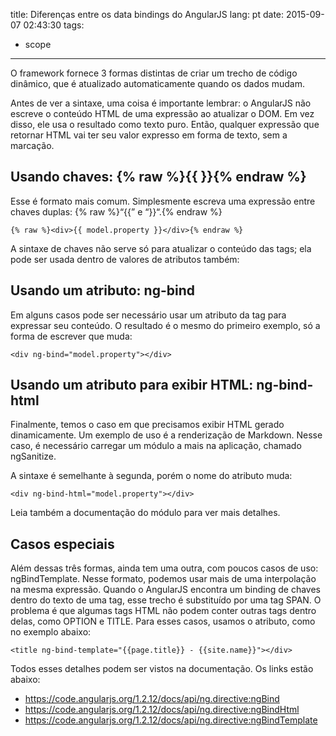 title: Diferenças entre os data bindings do AngularJS
lang: pt
date: 2015-09-07 02:43:30
tags:
- scope
---

O framework fornece 3 formas distintas de criar um trecho de código dinâmico, que é atualizado automaticamente quando os dados mudam.

Antes de ver a sintaxe, uma coisa é importante lembrar: o AngularJS não escreve o conteúdo HTML de uma expressão ao atualizar o DOM. Em vez disso, ele usa o resultado como texto puro. Então, qualquer expressão que retornar HTML vai ter seu valor expresso em forma de texto, sem a marcação.

## Usando chaves: {% raw %}{{ }}{% endraw %}

Esse é formato mais comum. Simplesmente escreva uma expressão entre chaves duplas: {% raw %}“{{” e “}}“.{% endraw %}

```
{% raw %}<div>{{ model.property }}</div>{% endraw %}
```

A sintaxe de chaves não serve só para atualizar o conteúdo das tags; ela pode ser usada dentro de valores de atributos também:

## Usando um atributo: ng-bind

Em alguns casos pode ser necessário usar um atributo da tag para expressar seu conteúdo. O resultado é o mesmo do primeiro exemplo, só a forma de escrever que muda:

```
<div ng-bind="model.property"></div>
```

## Usando um atributo para exibir HTML: ng-bind-html

Finalmente, temos o caso em que precisamos exibir HTML gerado dinamicamente. Um exemplo de uso é a renderização de Markdown. Nesse caso, é necessário carregar um módulo a mais na aplicação, chamado ngSanitize.

A sintaxe é semelhante à segunda, porém o nome do atributo muda:

```
<div ng-bind-html="model.property"></div>
```

Leia também a documentação do módulo para ver mais detalhes.

## Casos especiais

Além dessas três formas, ainda tem uma outra, com poucos casos de uso: ngBindTemplate.
Nesse formato, podemos usar mais de uma interpolação na mesma expressão. Quando o AngularJS encontra um binding de chaves dentro do texto de uma tag, esse trecho é substituído por uma tag SPAN. O problema é que algumas tags HTML não podem conter outras tags dentro delas, como OPTION e TITLE.
Para esses casos, usamos o atributo, como no exemplo abaixo:

```
<title ng-bind-template="{{page.title}} - {{site.name}}"></div>
```


Todos esses detalhes podem ser vistos na documentação. Os links estão abaixo:

 - https://code.angularjs.org/1.2.12/docs/api/ng.directive:ngBind
 - https://code.angularjs.org/1.2.12/docs/api/ng.directive:ngBindHtml
 - https://code.angularjs.org/1.2.12/docs/api/ng.directive:ngBindTemplate
